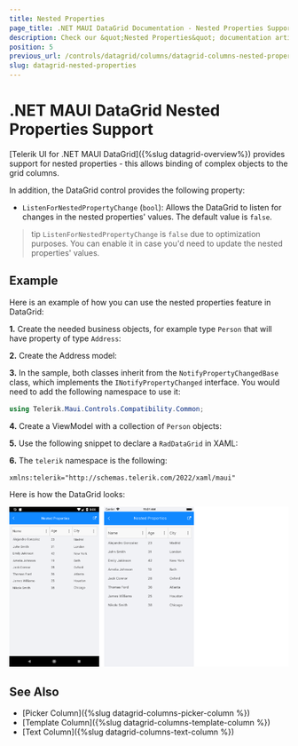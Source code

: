 ```yaml
---
title: Nested Properties
page_title: .NET MAUI DataGrid Documentation - Nested Properties Support
description: Check our &quot;Nested Properties&quot; documentation article for Telerik DataGrid for .NET MAUI.
position: 5
previous_url: /controls/datagrid/columns/datagrid-columns-nested-properties
slug: datagrid-nested-properties
---
```


# .NET MAUI DataGrid Nested Properties Support

[Telerik UI for .NET MAUI DataGrid]({%slug datagrid-overview%}) provides support for nested properties - this allows binding of complex objects to the grid columns.

In addition, the DataGrid control provides the following property:  
* `ListenForNestedPropertyChange` (`bool`): Allows the DataGrid to listen for changes in the nested properties' values. The default value is `false`.

>tip `ListenForNestedPropertyChange` is `false` due to optimization purposes. You can enable it in case you'd need to update the nested properties' values.

## Example

Here is an example of how you can use the nested properties feature in DataGrid:

**1.** Create the needed business objects, for example type `Person` that will have property of type `Address`:

<snippet id='datagrid-nested-property-person' />

**2.** Create the Address model:

<snippet id='datagrid-nested-proprty-address' />

**3.** In the sample, both classes inherit from the `NotifyPropertyChangedBase` class, which implements the `INotifyPropertyChanged` interface. You would need to add the following namespace to use it:

```C#
using Telerik.Maui.Controls.Compatibility.Common;
```

**4.** Create a ViewModel with a collection of `Person` objects:

<snippet id='datagrid-nested-property-viewmodel' />

**5.** Use the following snippet to declare a `RadDataGrid` in XAML:

<snippet id='datagrid-nested-property-xaml' />

**6.** The `telerik` namespace is the following:

```XAML
xmlns:telerik="http://schemas.telerik.com/2022/xaml/maui"
```

Here is how the DataGrid looks:

![DataGrid Nested Properties](../images/datagrid-nested-properties.png)

## See Also

- [Picker Column]({%slug datagrid-columns-picker-column %})
- [Template Column]({%slug datagrid-columns-template-column %})
- [Text Column]({%slug datagrid-columns-text-column %})
